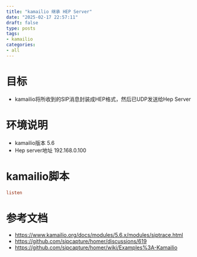 ```yaml
---
title: "kamailio 继承 HEP Server"
date: "2025-02-17 22:57:11"
draft: false
type: posts
tags:
- kamailio
categories:
- all
---
```


# 目标
- kamailio将所收到的SIP消息封装成HEP格式，然后已UDP发送给Hep Server

# 环境说明
- kamailio版本 5.6
- Hep server地址 192.168.0.100

# kamailio脚本

```cfg
listen
```


# 参考文档
- https://www.kamailio.org/docs/modules/5.6.x/modules/siptrace.html
- https://github.com/sipcapture/homer/discussions/619
- https://github.com/sipcapture/homer/wiki/Examples%3A-Kamailio
